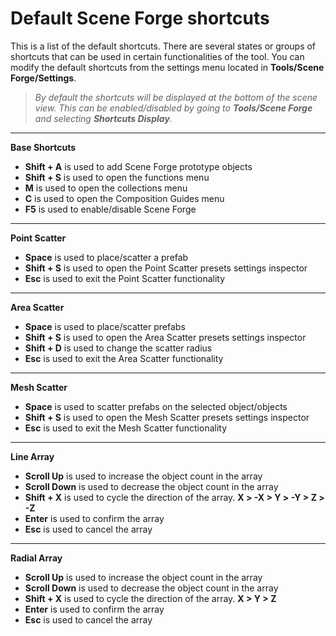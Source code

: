 ﻿
# Default Scene Forge shortcuts

This is a list of the default shortcuts. There are several states or groups of shortcuts that can be used in certain functionalities of the tool. You can modify the default shortcuts from the settings menu located in **Tools/Scene Forge/Settings**.

>*By default the shortcuts will be displayed at the bottom of the scene view. This can be enabled/disabled by going to **Tools/Scene Forge** and selecting **Shortcuts Display**.*

---

**Base Shortcuts** 

- **Shift + A** is used to add Scene Forge prototype objects
- **Shift + S** is used to open the functions menu
- **M** is used to open the collections menu
- **C** is used to open the Composition Guides menu
- **F5** is used to enable/disable Scene Forge 

---

**Point Scatter**

- **Space** is used to place/scatter a prefab
- **Shift + S** is used to open the Point Scatter presets settings inspector
- **Esc** is used to exit the Point Scatter functionality

---

**Area Scatter**

- **Space** is used to place/scatter prefabs
- **Shift + S** is used to open the Area Scatter presets settings inspector
- **Shift + D** is used to change the scatter radius
- **Esc** is used to exit the Area Scatter functionality

---

**Mesh Scatter**

- **Space** is used to scatter prefabs on the selected object/objects
- **Shift + S** is used to open the Mesh Scatter presets settings inspector
- **Esc** is used to exit the Mesh Scatter functionality

---

**Line Array**

- **Scroll Up** is used to increase the object count in the array
- **Scroll Down** is used to decrease the object count in the array
- **Shift + X** is used to cycle the direction of the array. **X > -X > Y > -Y > Z > -Z**
- **Enter** is used to confirm the array
- **Esc** is used to cancel the array

---

**Radial Array**

- **Scroll Up** is used to increase the object count in the array
- **Scroll Down** is used to decrease the object count in the array
- **Shift + X** is used to cycle the direction of the array. **X > Y > Z**
- **Enter** is used to confirm the array
- **Esc** is used to cancel the array
